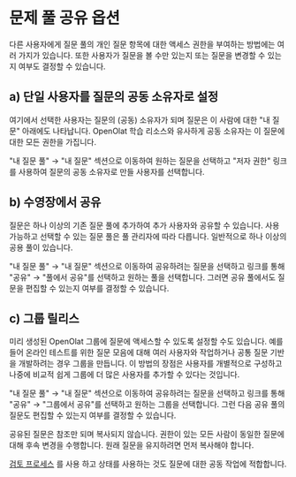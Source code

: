 # 문제 풀 공유 옵션

다른 사용자에게 질문 풀의 개인 질문 항목에 대한 액세스 권한을 부여하는 방법에는 여러 가지가 있습니다. 또한 사용자가 질문을 볼 수만 있는지 또는 질문을 변경할 수 있는지 여부도 결정할 수 있습니다.

## a) 단일 사용자를 질문의 공동 소유자로 설정

여기에서 선택한 사용자는 질문의 (공동) 소유자가 되며 질문은 이 사람에 대한 "내 질문" 아래에도 나타납니다. OpenOlat 학습 리소스와 유사하게 공동 소유자는 이 질문에 대한 모든 권한을 가집니다.

"내 질문 풀" → "내 질문" 섹션으로 이동하여 원하는 질문을 선택하고 "저자 권한" 링크를 사용하여 질문의 공동 소유자로 만들 사용자를 선택합니다.

## b) 수영장에서 공유

질문은 하나 이상의 기존 질문 풀에 추가하여 추가 사용자와 공유할 수 있습니다. 사용 가능하고 선택할 수 있는 질문 풀은 풀 관리자에 따라 다릅니다. 일반적으로 하나 이상의 공용 풀이 있습니다.

"내 질문 풀" → "내 질문" 섹션으로 이동하여 공유하려는 질문을 선택하고 링크를 통해 "공유" → "풀에서 공유"를 선택하고 원하는 풀을 선택합니다. 그러면 공유 풀에서도 질문을 편집할 수 있는지 여부를 결정할 수 있습니다.

## c) 그룹 릴리스

미리 생성된 OpenOlat 그룹에 질문에 액세스할 수 있도록 설정할 수도 있습니다. 예를 들어 온라인 테스트를 위한 질문 모음에 대해 여러 사용자와 작업하거나 공통 질문 기반을 개발하려는 경우 그룹을 만듭니다. 이 방법의 장점은 사용자를 개별적으로 구성하고 나중에 비교적 쉽게 그룹에 더 많은 사용자를 추가할 수 있다는 것입니다.

"내 질문 풀" → "내 질문" 섹션으로 이동하여 공유하려는 질문을 선택하고 링크를 통해 "공유" → "그룹에서 공유"를 선택하고 원하는 그룹을 선택합니다. 그런 다음 공유 풀의 질문도 편집할 수 있는지 여부를 결정할 수 있습니다.

공유된 질문은 참조만 되며 복사되지 않습니다. 권한이 있는 모든 사람이 동일한 질문에 대해 후속 변경을 수행합니다. 원래 질문을 유지하려면 먼저 복사해야 합니다.

[검토 프로세스](https://confluence.openolat.org/display/OO123EN/Question+Bank+Review+Process) 를 사용 하고 상태를 사용하는 것도 질문에 대한 공동 작업에 적합합니다.